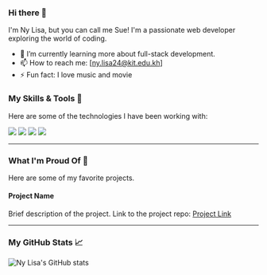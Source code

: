 ### Hi there 👋

I'm Ny Lisa, but you can call me Sue! I'm a passionate web developer exploring the world of coding.

- 🌱 I’m currently learning more about full-stack development.
- 📫 How to reach me: [ny.lisa24@kit.edu.kh]
- ⚡ Fun fact: I love music and movie

### My Skills & Tools 🚀

Here are some of the technologies I have been working with:

<p align="left">
  <img src="https://skillicons.dev/icons?i=html,css,js,ts,python,java,flutter" />

  <img src="https://skillicons.dev/icons?i=jupyter,kaggle,postgres,drizzle,cisco,git,vscode,github" />
  
  <img src="https://skillicons.dev/icons?i=express,nodejs,react,angular,django,jupyter,numpy" />

  <img src="https://skillicons.dev/icons?i=mongodb,mysql,git,vscode,github,supabase" />
</p>

---

### What I'm Proud Of 🚀

Here are some of my favorite projects.

#### **Project Name**
Brief description of the project. Link to the project repo: [Project Link](https://github.com/nyylisa/...)

---

### My GitHub Stats 📈

![Ny Lisa's GitHub stats](https://github-readme-stats.vercel.app/api?username=nyylisa&show_icons=true&theme=default)
